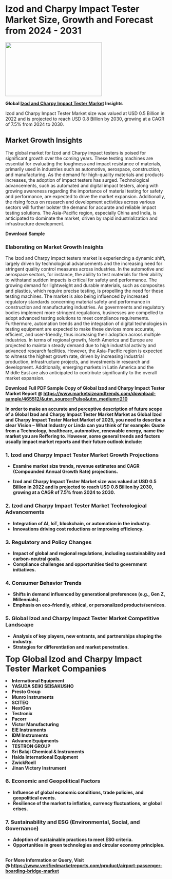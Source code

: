 <H1>Izod and Charpy Impact Tester Market Size, Growth and Forecast from 2024 - 2031</H1><img class="aligncenter size-medium wp-image-584254" src="https://thirdeyenews.in/wp-content/uploads/2024/09/Global-Market-Research-300x168.jpeg" alt="" width="300" height="168" /><p><strong>Global&nbsp;<a href="https://www.marketsizeandtrends.com/download-sample/465512/&amp;utm_source=Pulse&amp;utm_medium=210">Izod and Charpy Impact Tester Market</a> Insights</strong></p><p>Izod and Charpy Impact Tester Market size was valued at USD 0.5 Billion in 2022 and is projected to reach USD 0.8 Billion by 2030, growing at a CAGR of 7.5% from 2024 to 2030.</p><p><h2>Market Growth Insights</h2> The global market for Izod and Charpy impact testers is poised for significant growth over the coming years. These testing machines are essential for evaluating the toughness and impact resistance of materials, primarily used in industries such as automotive, aerospace, construction, and manufacturing. As the demand for high-quality materials and products increases, the adoption of impact testers has surged. Technological advancements, such as automated and digital impact testers, along with growing awareness regarding the importance of material testing for safety and performance, are expected to drive the market expansion. Additionally, the rising focus on research and development activities across various sectors will further bolster the demand for accurate and reliable impact testing solutions. The Asia-Pacific region, especially China and India, is anticipated to dominate the market, driven by rapid industrialization and infrastructure development. <p><strong>Download Sample</strong></p> <h3>Elaborating on Market Growth Insights</h3> The Izod and Charpy impact testers market is experiencing a dynamic shift, largely driven by technological advancements and the increasing need for stringent quality control measures across industries. In the automotive and aerospace sectors, for instance, the ability to test materials for their ability to withstand sudden impacts is critical for safety and performance. The growing demand for lightweight and durable materials, such as composites and plastics, which require precise testing, is propelling the need for these testing machines. The market is also being influenced by increased regulatory standards concerning material safety and performance in construction and manufacturing industries. As governments and regulatory bodies implement more stringent regulations, businesses are compelled to adopt advanced testing solutions to meet compliance requirements. Furthermore, automation trends and the integration of digital technologies in testing equipment are expected to make these devices more accurate, efficient, and user-friendly, thus increasing their adoption across multiple industries. In terms of regional growth, North America and Europe are projected to maintain steady demand due to high industrial activity and advanced research facilities. However, the Asia-Pacific region is expected to witness the highest growth rate, driven by increasing industrial production, infrastructure projects, and investments in research and development. Additionally, emerging markets in Latin America and the Middle East are also anticipated to contribute significantly to the overall market expansion. <p><strong></p><p><span class=""><strong>Download Full PDF Sample Copy of Global Izod and Charpy Impact Tester Market Report</strong> @ <a href="https://www.marketsizeandtrends.com/download-sample/465512/&amp;utm_source=Pulse&amp;utm_medium=210" target="_blank">https://www.marketsizeandtrends.com/download-sample/465512/&amp;utm_source=Pulse&amp;utm_medium=210</a></span></p><p>In order to make an accurate and perceptive description of future scope of a Global&nbsp;Izod and Charpy Impact Tester Market Market as Global&nbsp;Izod and Charpy Impact Tester Market Market of 2025, you need to describe a clear Vision &ndash; What Industry or Linda can you think of for example: Quote from a Technology, healthcare, automotive, renewable energy, name the market you are Reffering to. However, some general trends and factors usually impact market reports and their future outlook include:</p><h3>1.&nbsp;<strong>Izod and Charpy Impact Tester Market Growth Projections</strong></h3><ul><li>Examine market size trends, revenue estimates and CAGR (Compounded Annual Growth Rate) projections.</li><li><p>Izod and Charpy Impact Tester Market size was valued at USD 0.5 Billion in 2022 and is projected to reach USD 0.8 Billion by 2030, growing at a CAGR of 7.5% from 2024 to 2030.</p></li></ul><h3>2.&nbsp;<strong>Izod and Charpy Impact Tester Market Technological Advancements</strong></h3><ul><li>Integration of AI, IoT, blockchain, or automation in the industry.</li><li>Innovations driving cost reductions or improving efficiency.</li></ul><h3>3.&nbsp;<strong>Regulatory and Policy Changes</strong></h3><ul><li>Impact of global and regional regulations, including sustainability and carbon-neutral goals.</li><li>Compliance challenges and opportunities tied to government initiatives.</li></ul><h3>4.&nbsp;<strong>Consumer Behavior Trends</strong></h3><ul><li>Shifts in demand influenced by generational preferences (e.g., Gen Z, Millennials).</li><li>Emphasis on eco-friendly, ethical, or personalized products/services.</li></ul><h3>5.&nbsp;<strong>Global Izod and Charpy Impact Tester Market Competitive Landscape</strong></h3><ul><li>Analysis of key players, new entrants, and partnerships shaping the industry.</li><li>Strategies for differentiation and market penetration.</li></ul><p data-pm-slice="1 1 []"><span style="color: inherit; font-family: inherit; font-size: 25px;">Top Global Izod and Charpy Impact Tester Market Companies</span></p><div class="" data-test-id=""><p><li>International Equipment</li><li> YASUDA SEIKI SEISAKUSHO</li><li> Presto Group</li><li> Munro Instruments</li><li> SCITEQ</li><li> NextGen</li><li> Testronix</li><li> Pacorr</li><li> Victor Manufacturing</li><li> EIE Instruments</li><li> IDM Instruments</li><li> Advance Equipments</li><li> TESTRON GROUP</li><li> Sri Balaji Chemical & Instruments</li><li> Haida International Equipment</li><li> ZwickRoell</li><li> Jinan Victory Instrument</li></p></div><h3>6.&nbsp;<strong>Economic and Geopolitical Factors</strong></h3><ul><li>Influence of global economic conditions, trade policies, and geopolitical events.</li><li>Resilience of the market to inflation, currency fluctuations, or global crises.</li></ul><h3>7.&nbsp;<strong>Sustainability and ESG (Environmental, Social, and Governance)</strong></h3><ul><li>Adoption of sustainable practices to meet ESG criteria.</li><li>Opportunities in green technologies and circular economy principles.</li></ul><h2><strong style="font-size: 14px;">For More Information or Query, Visit @&nbsp;</strong><a style="background-color: #ffffff; font-size: 14px;" href="https://www.marketsizeandtrends.com/report/izod-and-charpy-impact-tester-market/" target="_blank">https://www.verifiedmarketreports.com/product/airport-passenger-boarding-bridge-market</a></h2>
